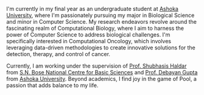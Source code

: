 I'm currently in my final year as an undergraduate student at [Ashoka University](https://www.ashoka.edu.in), where I'm passionately pursuing my major in Biological Science and minor in Computer Science. My research endeavors revolve around the fascinating realm of Computational Biology, where I aim to harness the power of Computer Science to address biological challenges. I'm specifically interested in Computational Oncology, which involves leveraging data-driven methodologies to create innovative solutions for the detection, therapy, and control of cancer.

Currently, I am working under the supervision of [Prof. Shubhasis Haldar](https://www.shubhasis-haldar-cmt.com/) from [S.N. Bose National Centre for Basic Sciences](https://www.bose.res.in/) and [Prof. Debayan Gupta](https://debayangupta.com/) from [Ashoka University](https://www.ashoka.edu.in). Beyond academics, I find joy in the game of Pool, a passion that adds balance to my life.